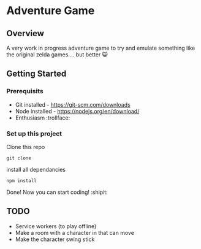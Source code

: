 # Adventure Game

## Overview

A very work in progress adventure game to try and emulate something like the original zelda games.... but better :smiley_cat:

## Getting Started

### Prerequisits

* Git installed - <https://git-scm.com/downloads> 
* Node installed - <https://nodejs.org/en/download/>
* Enthusiasm :trollface:

### Set up this project
Clone this repo

```shell
git clone 
```

install all dependancies
```
npm install
```

Done! Now you can start coding! :shipit:


## TODO

* Service workers (to play offline)
* Make a room with a character in that can move
* Make the character swing stick
